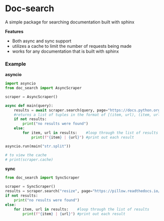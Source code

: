 # Doc-search
A simple package for searching documentation built with sphinx

**Features**
- Both async and sync support
- utilizes a cache to limit the number of requests being made
- works for any documentation that is built with sphinx

### Example

**asyncio**
```py
import asyncio
from doc_search import AsyncScraper

scraper = AsyncScraper()

async def main(query):
    results = await scraper.search(query, page="https://docs.python.org/3/")
    #returns a list of tuples in the format of [(item, url), (item, url)...]
    if not results:
        print("no results were found")
    else:
        for item, url in results:    #loop through the list of results
            print(f"{item} | {url}") #print out each result

asyncio.run(main("str.split"))

# to view the cache
# print(scraper.cache)
```

**sync**
```py
from doc_search import SyncScraper

scraper = SyncScraper()
results = scraper.search("resize", page="https://pillow.readthedocs.io/en/stable/")
if not results:
    print("no results were found")
else:
    for item, url in results:    #loop through the list of results
        print(f"{item} | {url}") #print out each result
```